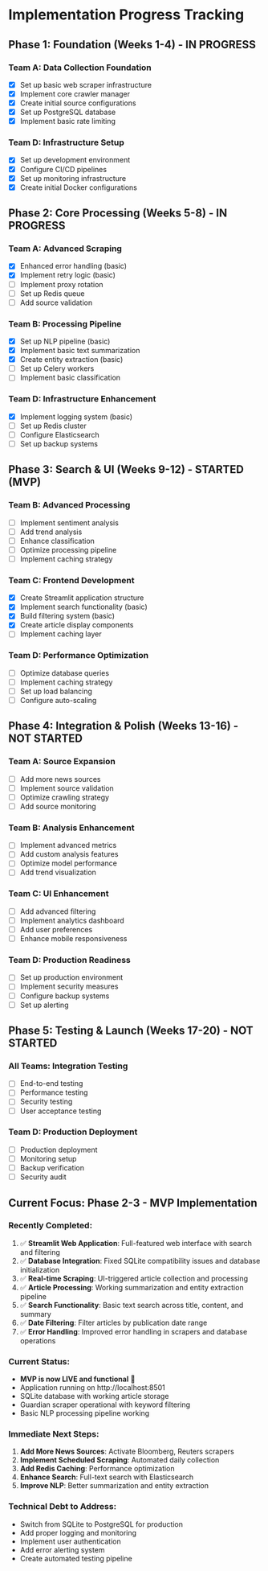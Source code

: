 # Implementation Progress Tracking

## Phase 1: Foundation (Weeks 1-4) - IN PROGRESS

### Team A: Data Collection Foundation
- [x] Set up basic web scraper infrastructure
- [x] Implement core crawler manager
- [x] Create initial source configurations
- [x] Set up PostgreSQL database
- [x] Implement basic rate limiting

### Team D: Infrastructure Setup
- [x] Set up development environment
- [x] Configure CI/CD pipelines
- [x] Set up monitoring infrastructure
- [x] Create initial Docker configurations

## Phase 2: Core Processing (Weeks 5-8) - IN PROGRESS

### Team A: Advanced Scraping
- [x] Enhanced error handling (basic)
- [x] Implement retry logic (basic)
- [ ] Implement proxy rotation
- [ ] Set up Redis queue
- [ ] Add source validation

### Team B: Processing Pipeline
- [x] Set up NLP pipeline (basic)
- [x] Implement basic text summarization
- [x] Create entity extraction (basic)
- [ ] Set up Celery workers
- [ ] Implement basic classification

### Team D: Infrastructure Enhancement
- [x] Implement logging system (basic)
- [ ] Set up Redis cluster
- [ ] Configure Elasticsearch
- [ ] Set up backup systems

## Phase 3: Search & UI (Weeks 9-12) - STARTED (MVP)

### Team B: Advanced Processing
- [ ] Implement sentiment analysis
- [ ] Add trend analysis
- [ ] Enhance classification
- [ ] Optimize processing pipeline
- [ ] Implement caching strategy

### Team C: Frontend Development
- [x] Create Streamlit application structure
- [x] Implement search functionality (basic)
- [x] Build filtering system (basic)
- [x] Create article display components
- [ ] Implement caching layer

### Team D: Performance Optimization
- [ ] Optimize database queries
- [ ] Implement caching strategy
- [ ] Set up load balancing
- [ ] Configure auto-scaling

## Phase 4: Integration & Polish (Weeks 13-16) - NOT STARTED

### Team A: Source Expansion
- [ ] Add more news sources
- [ ] Implement source validation
- [ ] Optimize crawling strategy
- [ ] Add source monitoring

### Team B: Analysis Enhancement
- [ ] Implement advanced metrics
- [ ] Add custom analysis features
- [ ] Optimize model performance
- [ ] Add trend visualization

### Team C: UI Enhancement
- [ ] Add advanced filtering
- [ ] Implement analytics dashboard
- [ ] Add user preferences
- [ ] Enhance mobile responsiveness

### Team D: Production Readiness
- [ ] Set up production environment
- [ ] Implement security measures
- [ ] Configure backup systems
- [ ] Set up alerting

## Phase 5: Testing & Launch (Weeks 17-20) - NOT STARTED

### All Teams: Integration Testing
- [ ] End-to-end testing
- [ ] Performance testing
- [ ] Security testing
- [ ] User acceptance testing

### Team D: Production Deployment
- [ ] Production deployment
- [ ] Monitoring setup
- [ ] Backup verification
- [ ] Security audit

## Current Focus: Phase 2-3 - MVP Implementation

### Recently Completed:
1. ✅ **Streamlit Web Application**: Full-featured web interface with search and filtering
2. ✅ **Database Integration**: Fixed SQLite compatibility issues and database initialization  
3. ✅ **Real-time Scraping**: UI-triggered article collection and processing
4. ✅ **Article Processing**: Working summarization and entity extraction pipeline
5. ✅ **Search Functionality**: Basic text search across title, content, and summary
6. ✅ **Date Filtering**: Filter articles by publication date range
7. ✅ **Error Handling**: Improved error handling in scrapers and database operations

### Current Status:
- **MVP is now LIVE and functional** 🎉
- Application running on http://localhost:8501
- SQLite database with working article storage
- Guardian scraper operational with keyword filtering
- Basic NLP processing pipeline working

### Immediate Next Steps:
1. **Add More News Sources**: Activate Bloomberg, Reuters scrapers
2. **Implement Scheduled Scraping**: Automated daily collection
3. **Add Redis Caching**: Performance optimization
4. **Enhance Search**: Full-text search with Elasticsearch
5. **Improve NLP**: Better summarization and entity extraction

### Technical Debt to Address:
- Switch from SQLite to PostgreSQL for production
- Add proper logging and monitoring
- Implement user authentication
- Add error alerting system
- Create automated testing pipeline 